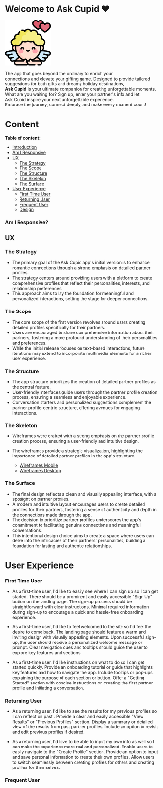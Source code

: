 # Welcome to Ask Cupid :heart:
<img src="src/cupid.png" width="150">

<a id=introduction></a>

The app that goes beyond the ordinary to enrich your\
connections and elevate your gifting game. Designed to provide tailored\
suggestions for both gifts and dreamy holiday destinations,\
**Ask Cupid** is your ultimate companion for creating unforgettable moments.\
What are you waiting for? Sign up, enter your partner's info and let \
Ask Cupid inspire your next unforgettable experience.\
Embrace the journey, connect deeply, and make every moment count!


# Content

**Table of content:**

- [Introduction](#introduction)
- [Am I Responsive](#responsive)
- [UX](#ux)
  - [The Strategy](#the-strategy)
  - [The Scope](#the-scope)
  - [The Structure](#the-structure)
  - [The Skeleton](#the-skeleton)
  - [The Surface](#the-surface)
- [User Experience](#user-experience)
  - [First Time User](#first-time-user)
  - [Returning User](#returning-user)
  - [Frequent User](#frequent-user)
  - [Design](#design)


<a id=responsive></a>

### Am I Responsive?

<a id=ux></a>

## UX

<a id="the-strategy"></a>

### The Strategy

- The primary goal of the Ask Cupid app's initial version is to enhance romantic connections through a strong emphasis on detailed partner profiles.
- The strategy centers around providing users with a platform to create comprehensive profiles that reflect their personalities, interests, and relationship preferences.
- This approach aims to lay the foundation for meaningful and personalized interactions, setting the stage for deeper connections.



<a id="the-scope"></a>

### The Scope

- The core scope of the first version revolves around users creating detailed profiles specifically for their partners.
- Users are encouraged to share comprehensive information about their partners, fostering a more profound understanding of their personalities and preferences.
- While the initial release focuses on text-based interactions, future iterations may extend to incorporate multimedia elements for a richer user experience.



<a id="the-structure"></a>

### The Structure

- The app structure prioritizes the creation of detailed partner profiles as the central feature.
- User-friendly interfaces guide users through the partner profile creation process, ensuring a seamless and enjoyable experience.
- Conversation starters and personalized suggestions complement the partner profile-centric structure, offering avenues for engaging interactions.


<a id="the-skeleton"></a>

### The Skeleton

- Wireframes were crafted with a strong emphasis on the partner profile creation process, ensuring a user-friendly and intuitive design.
- The wireframes provide a strategic visualization, highlighting the importance of detailed partner profiles in the app's structure.

  - [Wireframes Mobile](/documents/wireframes/mobile/)
  - [Wireframes Desktop](/documents/wireframes/desktop/)

<a id="the-surface"></a>

### The Surface

- The final design reflects a clean and visually appealing interface, with a spotlight on partner profiles.
- A modern and intuitive layout encourages users to create detailed profiles for their partners, fostering a sense of authenticity and depth in the connections made through the app.
- The decision to prioritize partner profiles underscores the app's commitment to facilitating genuine connections and meaningful conversations.
- This intentional design choice aims to create a space where users can delve into the intricacies of their partners' personalities, building a foundation for lasting and authentic relationships.

<a id="ux"></a>

# User Experience

<a id="first-time-user"></a>

### First Time User

- As a first-time user, I'd like to easily see where I can sign up so I can get started.
There should be a prominent and easily accessible "Sign Up" button on the landing page.
The sign-up process should be straightforward with clear instructions.
Minimal required information during sign-up to encourage a quick and hassle-free onboarding experience.

- As a first-time user, I'd like to feel welcomed to the site so I'd feel the desire to come back.
The landing page should feature a warm and inviting design with visually appealing elements.
Upon successful sign-up, the user should receive a personalized welcome message or prompt.
Clear navigation cues and tooltips should guide the user to explore key features and sections.


- As a first-time user, I'd like instructions on what to do so I can get started quickly.
Provide an onboarding tutorial or guide that highlights key features and how to navigate the app.
Include tooltips or pop-ups explaining the purpose of each section or button.
Offer a "Getting Started" section with concise instructions on creating the first partner profile and initiating a conversation.

<a id="returning-user"></a>

### Returning User

- As a returning user, I'd like to see the results for my previous profiles so I can reflect on past .
Provide a clear and easily accessible "View Results" or "Previous Profiles" section.
Display a summary or detailed view of the results from past partner profiles.
Include an option to revisit and edit previous profiles if desired.

- As a returning user, I'd love to be able to input my own info as well so I can make the experience more real and personalized.
Enable users to easily navigate to the "Create Profile" section.
Provide an option to input and save personal information to create their own profiles.
Allow users to switch seamlessly between creating profiles for others and creating profiles for themselves.


<a id="frequent-user"></a>

### Frequent User